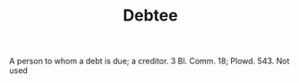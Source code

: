 ---
title: Debtee
letter: D
permalink: "/definitions/bld-debtee.html"
body: A person to whom a debt is due; a creditor. 3 Bl. Comm. 18; Plowd. 543. Not
  used
published_at: '2018-07-07'
source: Black's Law Dictionary 2nd Ed (1910)
layout: post
---
